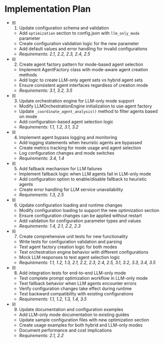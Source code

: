 # Implementation Plan

- [x] 1. Update configuration schema and validation
  - Add `optimization` section to config.json with `llm_only_mode` parameter
  - Create configuration validation logic for the new parameter
  - Add default values and error handling for invalid configurations
  - _Requirements: 2.1, 2.2, 2.3, 2.4, 2.5_

- [x] 2. Create agent factory pattern for mode-based agent selection
  - Implement AgentFactory class with mode-aware agent creation methods
  - Add logic to create LLM-only agent sets vs hybrid agent sets
  - Ensure consistent agent interfaces regardless of creation mode
  - _Requirements: 3.1, 3.2, 3.5_

- [x] 3. Update orchestration engine for LLM-only mode support
  - Modify LLMOrchestrationEngine initialization to use agent factory
  - Update `_coordinate_agent_analysis()` method to filter agents based on mode
  - Add configuration-based agent selection logic
  - _Requirements: 1.1, 1.2, 3.1, 3.2_

- [x] 4. Implement agent bypass logging and monitoring
  - Add logging statements when heuristic agents are bypassed
  - Create metrics tracking for mode usage and agent selection
  - Log configuration changes and mode switches
  - _Requirements: 3.4, 1.4_

- [x] 5. Add fallback mechanism for LLM failures
  - Implement fallback logic when LLM agents fail in LLM-only mode
  - Add configuration option to enable/disable fallback to heuristic agents
  - Create error handling for LLM service unavailability
  - _Requirements: 1.3, 2.5_

- [x] 6. Update configuration loading and runtime changes
  - Modify configuration loading to support the new optimization section
  - Ensure configuration changes can be applied without restart
  - Add validation for configuration parameter types and values
  - _Requirements: 1.4, 2.1, 2.2, 2.3_

- [x] 7. Create comprehensive unit tests for new functionality
  - Write tests for configuration validation and parsing
  - Test agent factory creation logic for both modes
  - Test orchestration engine behavior with different configurations
  - Mock LLM responses to test agent selection logic
  - _Requirements: 1.1, 1.2, 1.3, 2.1, 2.2, 2.3, 2.4, 2.5, 3.1, 3.2, 3.3, 3.4, 3.5_

- [x] 8. Add integration tests for end-to-end LLM-only mode
  - Test complete prompt optimization workflow in LLM-only mode
  - Test fallback behavior when LLM agents encounter errors
  - Verify configuration changes take effect during runtime
  - Test backward compatibility with existing configurations
  - _Requirements: 1.1, 1.2, 1.3, 1.4, 3.5_

- [x] 9. Update documentation and configuration examples
  - Add LLM-only mode documentation to existing guides
  - Update sample configuration files with new optimization section
  - Create usage examples for both hybrid and LLM-only modes
  - Document performance and cost implications
  - _Requirements: 2.1, 2.2_